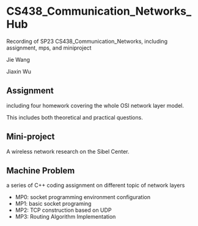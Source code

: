 # CS438_Communication_Networks_Hub
Recording of SP23 CS438_Communication_Networks, including assignment, mps, and miniproject

Jie Wang

Jiaxin Wu

## Assignment

including four homework covering the whole OSI network layer model. 

This includes both theoretical and practical questions. 



## Mini-project

A wireless network research on the Sibel Center. 



## Machine Problem

a series of C++ coding assignment on different topic of network layers

- MP0: socket programming environment configuration
- MP1: basic socket programing
- MP2: TCP construction based on UDP
- MP3: Routing Algorithm Implementation

